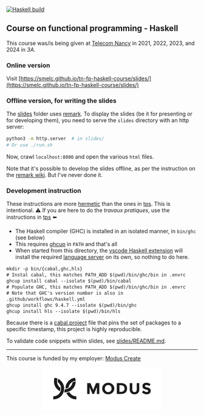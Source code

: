 [![Haskell build](https://github.com/smelc/tn-fp-haskell-course/actions/workflows/haskell.yml/badge.svg)](https://github.com/smelc/tn-fp-haskell-course/actions/workflows/haskell.yml)

## Course on functional programming - Haskell

This course was/is being given at [Telecom Nancy](https://smelc.github.io/tn-fp-haskell-course/slides/)
in 2021, 2022, 2023, and 2024 in _3A_.

### Online version

Visit [https://smelc.github.io/tn-fp-haskell-course/slides/](https://smelc.github.io/tn-fp-haskell-course/slides/)

### Offline version, for writing the slides

The [slides](slides)
folder uses [remark](https://github.com/gnab/remark).
To display the slides (be it for presenting or for developing them),
you need to serve the `slides` directory with an http server:

```bash
python3 -m http.server  # in slides/
# Or use ./run.sh
```

Now, crawl `localhost:8000` and open the various `html` files.

Note that it's possible to develop the slides offline,
as per the instruction on the
[remark wiki](https://github.com/gnab/remark/wiki#offline-use-without-an-internet-connection).
But I've never done it.

### Development instruction

These instructions are more [hermetic](https://bazel.build/basics/hermeticity) than
the ones in [tps](./tps/README.md). This is intentional. ⚠️ If you are here to do the _travaux pratiques_,
use the instructions in [tps](./tps/README.md) ⬅️

- The Haskell compiler (GHC) is installed in an isolated manner, in `bin/ghc` (see below)
- This requires [ghcup](https://www.haskell.org/ghcup) in `PATH` and that's all
- When started from this directory, the [vscode Haskell extension](https://github.com/haskell/vscode-haskell)
  will install the required [language server](https://github.com/haskell/haskell-language-server) on its own,
  so nothing to do here.

```
mkdir -p bin/{cabal,ghc,hls}
# Instal cabal, this matches PATH_ADD $(pwd)/bin/ghc/bin in .envrc
ghcup install cabal --isolate $(pwd)/bin/cabal
# Populate GHC, this matches PATH_ADD $(pwd)/bin/ghc/bin in .envrc
# Note that GHC's version number is also in .github/workflows/haskell.yml
ghcup install ghc 9.4.7 --isolate $(pwd)/bin/ghc
ghcup install hls --isolate $(pwd)/bin/hls
```

Because there is a [cabal.project](./cabal.project) file that pins the set of packages to a specific
timestamp, this project is highly reproducible.

To validate code snippets within slides, see [slides/README.md](slides/README.md).

---

This course is funded by my employer: [Modus Create](https://moduscreate.com/)

<p align="center">
  <a href="https://moduscreate.com/"><img src="slides/img/modus-create.png" height="114"/></a>
</p>
